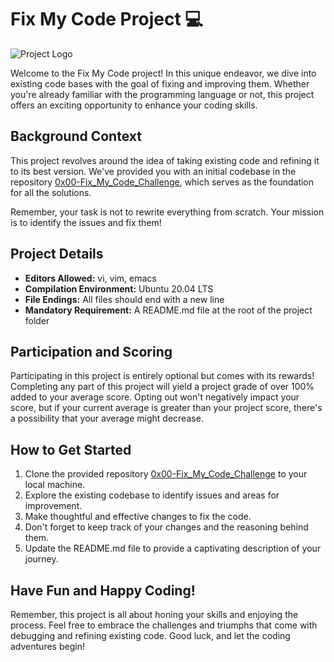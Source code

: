 # Fix My Code Project :computer:

![Project Logo](https://link.to.your/project/logo.png)

Welcome to the Fix My Code project! In this unique endeavor, we dive into existing code bases with the goal of fixing and improving them. Whether you're already familiar with the programming language or not, this project offers an exciting opportunity to enhance your coding skills.

## Background Context

This project revolves around the idea of taking existing code and refining it to its best version. We've provided you with an initial codebase in the repository [0x00-Fix_My_Code_Challenge](https://link.to.your/repository), which serves as the foundation for all the solutions.

Remember, your task is not to rewrite everything from scratch. Your mission is to identify the issues and fix them!

## Project Details

- **Editors Allowed:** vi, vim, emacs
- **Compilation Environment:** Ubuntu 20.04 LTS
- **File Endings:** All files should end with a new line
- **Mandatory Requirement:** A README.md file at the root of the project folder

## Participation and Scoring

Participating in this project is entirely optional but comes with its rewards! Completing any part of this project will yield a project grade of over 100% added to your average score. Opting out won't negatively impact your score, but if your current average is greater than your project score, there's a possibility that your average might decrease.

## How to Get Started

1. Clone the provided repository [0x00-Fix_My_Code_Challenge](https://link.to.your/repository) to your local machine.
2. Explore the existing codebase to identify issues and areas for improvement.
3. Make thoughtful and effective changes to fix the code.
4. Don't forget to keep track of your changes and the reasoning behind them.
5. Update the README.md file to provide a captivating description of your journey.

## Have Fun and Happy Coding!

Remember, this project is all about honing your skills and enjoying the process. Feel free to embrace the challenges and triumphs that come with debugging and refining existing code. Good luck, and let the coding adventures begin!
